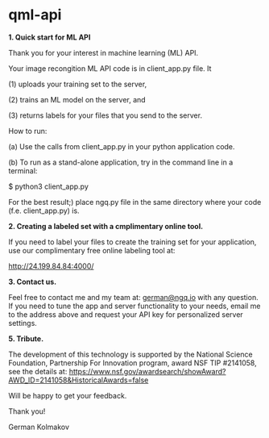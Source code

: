 # qml-api

**1. Quick start for ML API**
   
Thank you for your interest in machine learning (ML) API.

Your image recongition ML API code is in client_app.py file.  It 

(1) uploads your training set to the server, 

(2) trains an ML model on the server, and 

(3) returns labels for your files that you send to the server.

How to run: 

(a) Use the calls from client_app.py in your python application code.

(b) To run as a stand-alone application, try in the command line in a terminal:

$  python3 client_app.py

For the best result;) place ngq.py file in the same directory where your code (f.e. client_app.py) is.

**2. Creating a labeled set with a cmplimentary online tool.**
   
If you need to label your files to create the training set for your application, use our complimentary free online labeling tool at: 

http://24.199.84.84:4000/

**3. Contact us.**
   
Feel free to contact me and my team at: german@ngq.io with any question.
If you need to tune the app and server functionality to your needs, email me to the address above and request your API key for personalized server settings.

**5. Tribute.**
   
The development of this technology is supported by the National Science Foundation, Partnership For Innovation program, award NSF TIP #2141058, see the details at: https://www.nsf.gov/awardsearch/showAward?AWD_ID=2141058&HistoricalAwards=false 

Will be happy to get your feedback.

Thank you!

German Kolmakov
